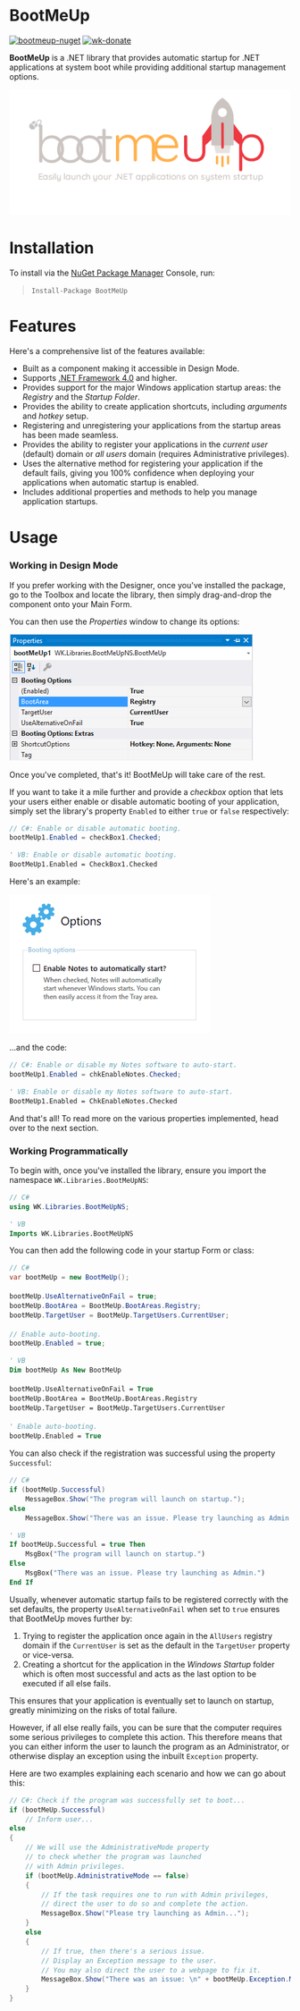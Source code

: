 # BootMeUp
[![bootmeup-nuget](https://img.shields.io/badge/NuGet-1.0.0-brightgreen.svg)](https://www.nuget.org/packages/BootMeUp/) [![wk-donate](https://img.shields.io/badge/Donate-PayPal-blue.svg)](https://www.paypal.com/cgi-bin/webscr?cmd=_s-xclick&hosted_button_id=DJ8D9CE8BWA3J&source=url)

**BootMeUp** is a .NET library that provides automatic startup for .NET applications at system boot while providing additional startup management options.

![bootmeup-logo](Assets/bootmeup-logo.png)

# Installation
To install via the [NuGet Package Manager](https://www.nuget.org/packages/BootMeUp/) Console, run:

> `Install-Package BootMeUp`

# Features
Here's a comprehensive list of the features available:

- Built as a component making it accessible in Design Mode.
- Supports [.NET Framework 4.0](https://www.microsoft.com/en-us/download/details.aspx?id=17718) and higher.
- Provides support for the major Windows application startup areas: the *Registry* and the *Startup Folder*.
- Provides the ability to create application shortcuts, including *arguments* and *hotkey* setup.
- Registering and unregistering your applications from the startup areas has been made seamless.
- Provides the ability to register your applications in the *current user* (default) domain or *all users* domain (requires Administrative privileges).
- Uses the alternative method for registering your application if the default fails, giving you 100% confidence when deploying your applications when automatic startup is enabled.
- Includes additional properties and methods to help you manage application startups.

# Usage
### Working in Design Mode
If you prefer working with the Designer, once you've installed the package, go to the Toolbox and locate the library, then simply drag-and-drop the component onto your Main Form.

You can then use the *Properties* window to change its options:

![bootmeup-properties](Assets/bootmeup-properties.png)

Once you've completed, that's it! BootMeUp will take care of the rest.

If you want to take it a mile further and provide a *checkbox* option that lets your users either enable or disable automatic booting of your application, simply set the library's property `Enabled` to either `true` or `false` respectively:

```c#
// C#: Enable or disable automatic booting.
bootMeUp1.Enabled = checkBox1.Checked;
```

```vb
' VB: Enable or disable automatic booting.
BootMeUp1.Enabled = CheckBox1.Checked
```

Here's an example:

![bootmeup-usage-01](Assets/bootmeup-usage-01.gif)

...and the code:

```c#
// C#: Enable or disable my Notes software to auto-start.
bootMeUp1.Enabled = chkEnableNotes.Checked;
```

```vb
' VB: Enable or disable my Notes software to auto-start.
BootMeUp1.Enabled = ChkEnableNotes.Checked
```

And that's all! To read more on the various properties implemented, head over to the next section.

### Working Programmatically

To begin with, once you've installed the library, ensure you import the namespace `WK.Libraries.BootMeUpNS`:

```c#
// C#
using WK.Libraries.BootMeUpNS;
```

```vb
' VB
Imports WK.Libraries.BootMeUpNS
```

You can then add the following code in your startup Form or class:

```c#
// C#
var bootMeUp = new BootMeUp();
            
bootMeUp.UseAlternativeOnFail = true;
bootMeUp.BootArea = BootMeUp.BootAreas.Registry;
bootMeUp.TargetUser = BootMeUp.TargetUsers.CurrentUser;

// Enable auto-booting.
bootMeUp.Enabled = true;
```

```vb
' VB
Dim bootMeUp As New BootMeUp

bootMeUp.UseAlternativeOnFail = True
bootMeUp.BootArea = BootMeUp.BootAreas.Registry
bootMeUp.TargetUser = BootMeUp.TargetUsers.CurrentUser

' Enable auto-booting.
bootMeUp.Enabled = True
```

You can also check if the registration was successful using the property `Successful`:

```c#
// C#
if (bootMeUp.Successful)
    MessageBox.Show("The program will launch on startup.");
else
    MessageBox.Show("There was an issue. Please try launching as Admin.");
```

```vb
' VB
If bootMeUp.Successful = true Then
    MsgBox("The program will launch on startup.")
Else
    MsgBox("There was an issue. Please try launching as Admin.")
End If
```

Usually, whenever automatic startup fails to be registered correctly with the set defaults, the property `UseAlternativeOnFail` when set to `true` ensures that BootMeUp moves further by:

1. Trying to register the application once again in the `AllUsers` registry domain if the `CurrentUser` is set as the default in the `TargetUser` property or vice-versa.
2. Creating a shortcut for the application in the *Windows Startup* folder which is often most successful and acts as the last option to be executed if all else fails.

This ensures that your application is eventually set to launch on startup, greatly minimizing on the risks of total failure.

However, if all else really fails, you can be sure that the computer requires some serious privileges to complete this action. This therefore means that you can either inform the user to launch the program as an Administrator, or otherwise display an exception using the inbuilt `Exception` property. 

Here are two examples explaining each scenario and how we can go about this:

```c#
// C#: Check if the program was successfully set to boot...
if (bootMeUp.Successful)
    // Inform user...
else
{
    // We will use the AdministrativeMode property
    // to check whether the program was launched
    // with Admin privileges.
    if (bootMeUp.AdministrativeMode == false)
    {
        // If the task requires one to run with Admin privileges,
        // direct the user to do so and complete the action.
        MessageBox.Show("Please try launching as Admin...");
    }
    else
    {
        // If true, then there's a serious issue.
        // Display an Exception message to the user.
        // You may also direct the user to a webpage to fix it.
        MessageBox.Show("There was an issue: \n" + bootMeUp.Exception.Message)
    }
}
```



